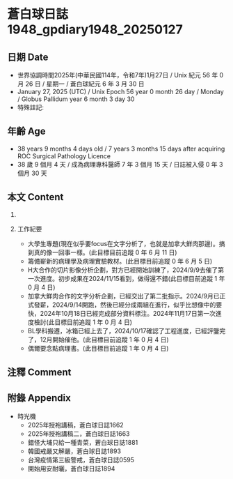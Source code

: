 [_metadata_:encoding]: - "utf-8"
[_metadata_:language]: - "zh-Hant-TW"
[_metadata_:fileformat]: - "markdown"
[_metadata_:MIME_type]: - "text/plain"
[_metadata_:markdown_version]: - "commonmark version 0.30"
[_metadata_:markdown_spec]: - "https://spec.commonmark.org/0.30/"

# 蒼白球日誌1948_gpdiary1948_20250127 #

## 日期 Date ##

* 世界協調時間2025年(中華民國114年，令和7年)1月27日 / Unix 紀元 56 年 0 月 26 日 / 星期一 / 蒼白球紀元 6 年 3 月 30 日
* January 27, 2025 (UTC) / Unix Epoch 56 year 0 month 26 day / Monday / Globus Pallidum year 6 month 3 day 30
* 特殊註記:

## 年齡 Age ##

* 38 years 9 months 4 days old / 7 years 3 months 15 days after acquiring ROC Surgical Pathology Licence
* 38 歲 9 個月 4 天 / 成為病理專科醫師 7 年 3 個月 15 天 / 日誌被入侵 0 年 3 個月 30 天

## 本文 Content ##

1. 

2. 工作紀要

    - 大學生專題(現在似乎要focus在文字分析了，也就是加拿大鮮肉那邊)。搞到真的像一回事一樣。(此目標目前追蹤 0 年 6 月 11 日)
    - 籌備嶄新的病理學及病理實驗教材。(此目標目前追蹤 0 年 6 月 5 日)
    - H大合作的切片影像分析企劃，對方已經開始訓練了，2024/9/9去催了第一次進度。初步成果在2024/11/15看到，做得還不錯(此目標目前追蹤 1 年 0 月 4 日)
    - 加拿大鮮肉合作的文字分析企劃，已經交出了第二批指示。2024/9月已正式發薪，2024/9/14開跑，然後已經分成兩組在進行，似乎比想像中的要快，2024年10月18日已經完成部分資料標注。2024年11月17日第一次進度檢討(此目標目前追蹤 1 年 0 月 4 日)
    - BL學科搬遷，冰箱已經上去了，2024/10/17確認了工程進度，已經評鑒完了，12月開始催他。(此目標目前追蹤 1 年 0 月 4 日)
    - 偶爾要念點病理書。(此目標目前追蹤 1 年 0 月 4 日)

## 注釋 Comment ##


## 附錄 Appendix ##

* 時光機
    - 2025年授袍講稿，蒼白球日誌1662
    - 2025年授袍講稿二，蒼白球日誌1663
    - 錯怪大埔只給一種青菜，蒼白球日誌1881
    - 韓國戒嚴又解嚴，蒼白球日誌1893
    - 台灣疫情第三級警戒，蒼白球日誌0595
    - 開始用安耐曬，蒼白球日誌1894
